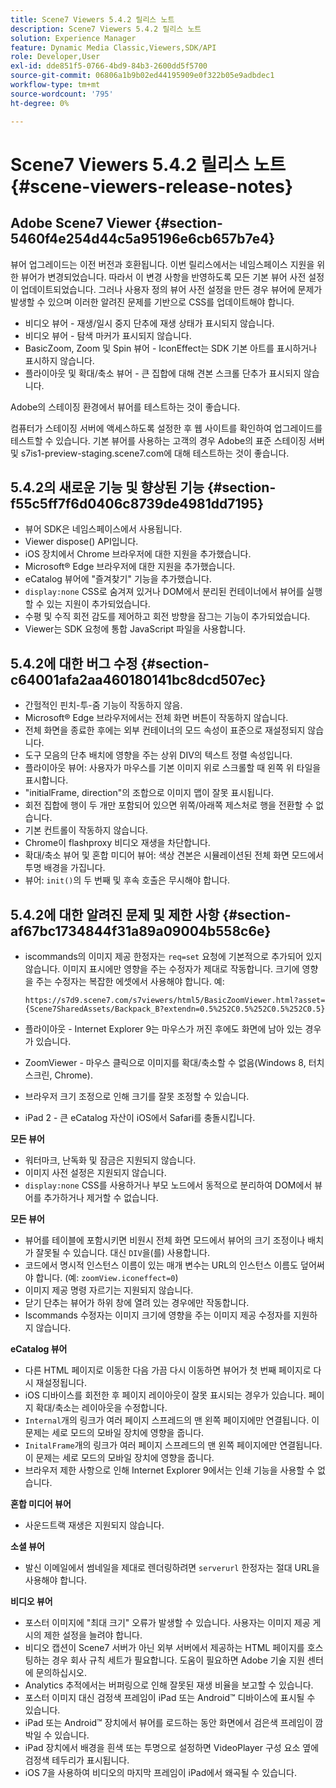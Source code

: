 ```yaml
---
title: Scene7 Viewers 5.4.2 릴리스 노트
description: Scene7 Viewers 5.4.2 릴리스 노트
solution: Experience Manager
feature: Dynamic Media Classic,Viewers,SDK/API
role: Developer,User
exl-id: dde851f5-0766-4bd9-84b3-2600dd5f5700
source-git-commit: 06806a1b9b02ed44195909e0f322b05e9adbdec1
workflow-type: tm+mt
source-wordcount: '795'
ht-degree: 0%

---
```


# Scene7 Viewers 5.4.2 릴리스 노트{#scene-viewers-release-notes}

## Adobe Scene7 Viewer {#section-5460f4e254d44c5a95196e6cb657b7e4}

뷰어 업그레이드는 이전 버전과 호환됩니다. 이번 릴리스에서는 네임스페이스 지원을 위한 뷰어가 변경되었습니다. 따라서 이 변경 사항을 반영하도록 모든 기본 뷰어 사전 설정이 업데이트되었습니다. 그러나 사용자 정의 뷰어 사전 설정을 만든 경우 뷰어에 문제가 발생할 수 있으며 이러한 알려진 문제를 기반으로 CSS를 업데이트해야 합니다.

* 비디오 뷰어 - 재생/일시 중지 단추에 재생 상태가 표시되지 않습니다.
* 비디오 뷰어 - 탐색 마커가 표시되지 않습니다.
* BasicZoom, Zoom 및 Spin 뷰어 - IconEffect는 SDK 기본 아트를 표시하거나 표시하지 않습니다.
* 플라이아웃 및 확대/축소 뷰어 - 큰 집합에 대해 견본 스크롤 단추가 표시되지 않습니다.

Adobe의 스테이징 환경에서 뷰어를 테스트하는 것이 좋습니다.

컴퓨터가 스테이징 서버에 액세스하도록 설정한 후 웹 사이트를 확인하여 업그레이드를 테스트할 수 있습니다. 기본 뷰어를 사용하는 고객의 경우 Adobe의 표준 스테이징 서버 및 s7is1-preview-staging.scene7.com에 대해 테스트하는 것이 좋습니다.

## 5.4.2의 새로운 기능 및 향상된 기능 {#section-f55c5ff7f6d0406c8739de4981dd7195}

* 뷰어 SDK은 네임스페이스에서 사용됩니다.
* Viewer dispose() API입니다.
* iOS 장치에서 Chrome 브라우저에 대한 지원을 추가했습니다.
* Microsoft® Edge 브라우저에 대한 지원을 추가했습니다.
* eCatalog 뷰어에 &quot;즐겨찾기&quot; 기능을 추가했습니다.
* `display:none` CSS로 숨겨져 있거나 DOM에서 분리된 컨테이너에서 뷰어를 실행할 수 있는 지원이 추가되었습니다.
* 수평 및 수직 회전 감도를 제어하고 회전 방향을 잠그는 기능이 추가되었습니다.
* Viewer는 SDK 요청에 통합 JavaScript 파일을 사용합니다.

## 5.4.2에 대한 버그 수정 {#section-c64001afa2aa460180141bc8dcd507ec}

* 간헐적인 핀치-투-줌 기능이 작동하지 않음.
* Microsoft® Edge 브라우저에서는 전체 화면 버튼이 작동하지 않습니다.
* 전체 화면을 종료한 후에는 외부 컨테이너의 모드 속성이 표준으로 재설정되지 않습니다.
* 도구 모음의 단추 배치에 영향을 주는 상위 DIV의 텍스트 정렬 속성입니다.
* 플라이아웃 뷰어: 사용자가 마우스를 기본 이미지 위로 스크롤할 때 왼쪽 위 타일을 표시합니다.
* &quot;initialFrame, direction&quot;의 조합으로 이미지 맵이 잘못 표시됩니다.
* 회전 집합에 행이 두 개만 포함되어 있으면 위쪽/아래쪽 제스처로 행을 전환할 수 없습니다.
* 기본 컨트롤이 작동하지 않습니다.
* Chrome이 flashproxy 비디오 재생을 차단합니다.
* 확대/축소 뷰어 및 혼합 미디어 뷰어: 색상 견본은 시뮬레이션된 전체 화면 모드에서 투명 배경을 가집니다.
* 뷰어: `init()`의 두 번째 및 후속 호출은 무시해야 합니다.

## 5.4.2에 대한 알려진 문제 및 제한 사항 {#section-af67bc1734844f31a89a09004b558c6e}

* iscommands의 이미지 제공 한정자는 `req=set` 요청에 기본적으로 추가되어 있지 않습니다. 이미지 표시에만 영향을 주는 수정자가 제대로 작동합니다. 크기에 영향을 주는 수정자는 복잡한 에셋에서 사용해야 합니다. 예:

  ```
  https://s7d9.scene7.com/s7viewers/html5/BasicZoomViewer.html?asset= {Scene7SharedAssets/Backpack_B?extendn=0.5%252C0.5%252C0.5%252C0.5}
  ```

* 플라이아웃 - Internet Explorer 9는 마우스가 꺼진 후에도 화면에 남아 있는 경우가 있습니다.
* ZoomViewer - 마우스 클릭으로 이미지를 확대/축소할 수 없음(Windows 8, 터치 스크린, Chrome).
* 브라우저 크기 조정으로 인해 크기를 잘못 조정할 수 있습니다.
* iPad 2 - 큰 eCatalog 자산이 iOS에서 Safari를 충돌시킵니다.

**모든 뷰어**

* 워터마크, 난독화 및 잠금은 지원되지 않습니다.
* 이미지 사전 설정은 지원되지 않습니다.
* `display:none` CSS를 사용하거나 부모 노드에서 동적으로 분리하여 DOM에서 뷰어를 추가하거나 제거할 수 없습니다.

**모든 뷰어**

* 뷰어를 테이블에 포함시키면 비원시 전체 화면 모드에서 뷰어의 크기 조정이나 배치가 잘못될 수 있습니다. 대신 `DIV`을(를) 사용합니다.
* 코드에서 명시적 인스턴스 이름이 있는 매개 변수는 URL의 인스턴스 이름도 덮어써야 합니다. (예: `zoomView.iconeffect=0`)
* 이미지 제공 명령 자르기는 지원되지 않습니다.
* 닫기 단추는 뷰어가 하위 창에 열려 있는 경우에만 작동합니다.
* Iscommands 수정자는 이미지 크기에 영향을 주는 이미지 제공 수정자를 지원하지 않습니다.

**eCatalog 뷰어**

* 다른 HTML 페이지로 이동한 다음 가끔 다시 이동하면 뷰어가 첫 번째 페이지로 다시 재설정됩니다.
* iOS 디바이스를 회전한 후 페이지 레이아웃이 잘못 표시되는 경우가 있습니다. 페이지 확대/축소는 레이아웃을 수정합니다.
* `Internal`개의 링크가 여러 페이지 스프레드의 맨 왼쪽 페이지에만 연결됩니다. 이 문제는 세로 모드의 모바일 장치에 영향을 줍니다.
* `InitalFrame`개의 링크가 여러 페이지 스프레드의 맨 왼쪽 페이지에만 연결됩니다. 이 문제는 세로 모드의 모바일 장치에 영향을 줍니다.
* 브라우저 제한 사항으로 인해 Internet Explorer 9에서는 인쇄 기능을 사용할 수 없습니다.

**혼합 미디어 뷰어**

* 사운드트랙 재생은 지원되지 않습니다.

**소셜 뷰어**

* 발신 이메일에서 썸네일을 제대로 렌더링하려면 `serverurl` 한정자는 절대 URL을 사용해야 합니다.

**비디오 뷰어**

* 포스터 이미지에 &quot;최대 크기&quot; 오류가 발생할 수 있습니다. 사용자는 이미지 제공 게시의 제한 설정을 늘려야 합니다.
* 비디오 캡션이 Scene7 서버가 아닌 외부 서버에서 제공하는 HTML 페이지를 호스팅하는 경우 회사 규칙 세트가 필요합니다. 도움이 필요하면 Adobe 기술 지원 센터에 문의하십시오.
* Analytics 추적에서는 버퍼링으로 인해 잘못된 재생 비율을 보고할 수 있습니다.
* 포스터 이미지 대신 검정색 프레임이 iPad 또는 Android™ 디바이스에 표시될 수 있습니다.
* iPad 또는 Android™ 장치에서 뷰어를 로드하는 동안 화면에서 검은색 프레임이 깜박일 수 있습니다.
* iPad 장치에서 배경을 흰색 또는 투명으로 설정하면 VideoPlayer 구성 요소 옆에 검정색 테두리가 표시됩니다.
* iOS 7을 사용하여 비디오의 마지막 프레임이 iPad에서 왜곡될 수 있습니다.
